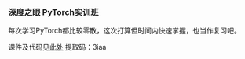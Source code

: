 ### 深度之眼 PyTorch实训班



 每次学习PyTorch都比较零散，这次打算但时间内快速掌握，也当作复习吧。

 课件及代码见[此处](https://pan.baidu.com/s/1XfYwgM4KmbT42avrtejqYA )
提取码：3iaa
